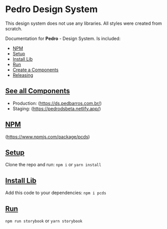 # Pedro Design System

This design system does not use any libraries. All styles were created from scratch.

Documentation for **Pedro** - Design System. Is included:

- [NPM](#npm)
- [Setup](#setup)
- [Install Lib](#installlib)
- [Run](#run)
- [Create a Components](#create-a-component)
- [Releasing](#releasing)


## [See all Components](#access)

- Production: (https://ds.pedbarros.com.br/)
- Staging: (https://pedrodsbeta.netlify.app/)


## [NPM](#npm)

(https://www.npmjs.com/package/pcds)

## [Setup](#setup)

Clone the repo and run: `npm i` or `yarn install`

## [Install Lib](#installlib)

Add this code to your dependencies: `npm i pcds`

## [Run](#run)
`npm run storybook` or `yarn storybook`
